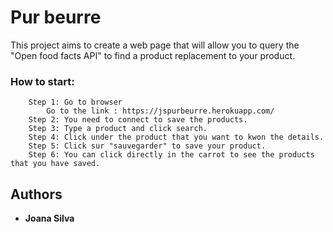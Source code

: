 # Pur beurre
This project aims to create a web page that will allow you to query the "Open food facts API" to find a product replacement to your product.

### How to start:
```
    Step 1: Go to browser
        Go to the link : https://jspurbeurre.herokuapp.com/
    Step 2: You need to connect to save the products.
    Step 3: Type a product and click search.
    Step 4: Click under the product that you want to kwon the details.
    Step 5: Click sur "sauvegarder" to save your product.
    Step 6: You can click directly in the carrot to see the products that you have saved.
```

## Authors

* **Joana Silva**
